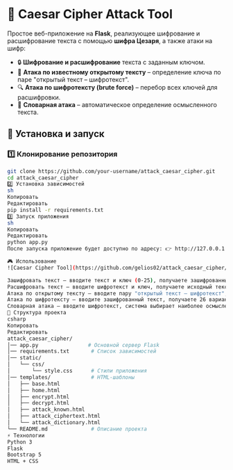 # 🔐 Caesar Cipher Attack Tool

Простое веб-приложение на **Flask**, реализующее шифрование и расшифрование текста с помощью **шифра Цезаря**, а также атаки на шифр:

- 🔒 **Шифрование и расшифрование** текста с заданным ключом.
- 🎯 **Атака по известному открытому тексту** – определение ключа по паре "открытый текст – шифротекст".
- 🔍 **Атака по шифротексту (brute force)** – перебор всех ключей для расшифровки.
- 📖 **Словарная атака** – автоматическое определение осмысленного текста.

## 🚀 Установка и запуск

### 1️⃣ Клонирование репозитория
```sh
git clone https://github.com/your-username/attack_caesar_cipher.git
cd attack_caesar_cipher
2️⃣ Установка зависимостей
sh
Копировать
Редактировать
pip install -r requirements.txt
3️⃣ Запуск приложения
sh
Копировать
Редактировать
python app.py
После запуска приложение будет доступно по адресу: 👉 http://127.0.0.1:5000/

🎮 Использование
![Caesar Cipher Tool](https://github.com/gelios02/attack_caesar_cipher/blob/master/static/css/ceaser.gif)

Зашифровать текст – вводите текст и ключ (0-25), получаете зашифрованный вариант.
Расшифровать текст – вводите шифротекст и ключ, получаете исходный текст.
Атака по открытому тексту – вводите пару "открытый текст – шифротекст", система вычисляет ключ.
Атака по шифротексту – вводите зашифрованный текст, получаете 26 вариантов расшифровки.
Словарная атака – вводите шифротекст, система выбирает наиболее осмысленный вариант.
📂 Структура проекта
csharp
Копировать
Редактировать
attack_caesar_cipher/
│── app.py                # Основной сервер Flask
│── requirements.txt       # Список зависимостей
│── static/
│   └── css/
│       └── style.css      # Стили приложения
│── templates/             # HTML-шаблоны
│   ├── base.html
│   ├── home.html
│   ├── encrypt.html
│   ├── decrypt.html
│   ├── attack_known.html
│   ├── attack_ciphertext.html
│   └── attack_dictionary.html
└── README.md              # Описание проекта
⚡ Технологии
Python 3
Flask
Bootstrap 5
HTML + CSS

